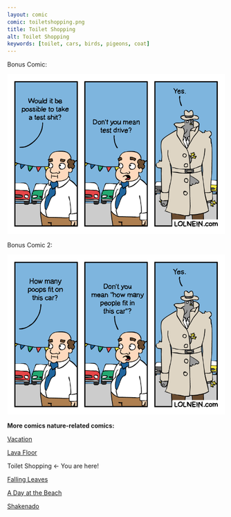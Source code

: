 ```yaml
---
layout: comic
comic: toiletshopping.png
title: Toilet Shopping
alt: Toilet Shopping
keywords: [toilet, cars, birds, pigeons, coat]
---
```


Bonus Comic:

![Toilet Shopping Bonus](/images/toiletshopping_bonus.png)

Bonus Comic 2:

![Toilet Shopping Bonus](/images/toiletshopping_bonus2.png)


__More comics nature-related comics:__

[Vacation](https://lolnein.com/2017/05/26/vacation/)

[Lava Floor](https://lolnein.com/2017/06/09/lavafloor/)

Toilet Shopping <- You are here!

[Falling Leaves](https://lolnein.com/2017/11/06/fallingleaves/)

[A Day at the Beach](https://lolnein.com/2019/04/11/adayatthebeach/)

[Shakenado](https://lolnein.com/2019/04/30/shakenado/)